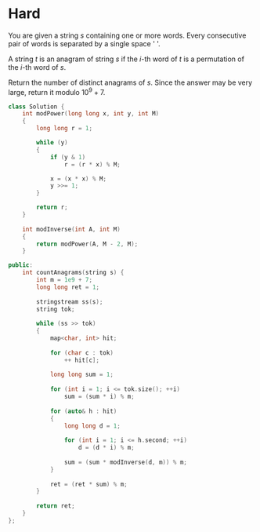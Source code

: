 # Hard

You are given a string $s$ containing one or more words. Every consecutive pair of words is separated by a single space ' '.

A string $t$ is an anagram of string $s$ if the $i$-th word of $t$ is a permutation of the $i$-th word of $s$.

Return the number of distinct anagrams of $s$. Since the answer may be very large, return it modulo $10^9 + 7$.

```cpp
class Solution {
    int modPower(long long x, int y, int M)
    {
        long long r = 1;

        while (y)
        {
            if (y & 1)
                r = (r * x) % M;

            x = (x * x) % M;
            y >>= 1;
        }

        return r;
    }
    
    int modInverse(int A, int M)
    {
        return modPower(A, M - 2, M);
    }

public:
    int countAnagrams(string s) {
        int m = 1e9 + 7;
        long long ret = 1;
        
        stringstream ss(s);
        string tok;
        
        while (ss >> tok)
        {
            map<char, int> hit;
            
            for (char c : tok)
                ++ hit[c];
            
            long long sum = 1;
            
            for (int i = 1; i <= tok.size(); ++i)
                sum = (sum * i) % m;
            
            for (auto& h : hit)
            {
                long long d = 1;
                
                for (int i = 1; i <= h.second; ++i)
                    d = (d * i) % m;
                
                sum = (sum * modInverse(d, m)) % m;
            }
            
            ret = (ret * sum) % m;
        }
        
        return ret;
    }
};
```
